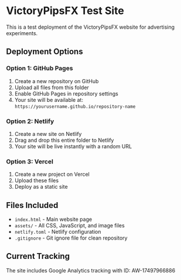 # VictoryPipsFX Test Site

This is a test deployment of the VictoryPipsFX website for advertising experiments.

## Deployment Options

### Option 1: GitHub Pages
1. Create a new repository on GitHub
2. Upload all files from this folder
3. Enable GitHub Pages in repository settings
4. Your site will be available at: `https://yourusername.github.io/repository-name`

### Option 2: Netlify
1. Create a new site on Netlify
2. Drag and drop this entire folder to Netlify
3. Your site will be live instantly with a random URL

### Option 3: Vercel
1. Create a new project on Vercel
2. Upload these files
3. Deploy as a static site

## Files Included
- `index.html` - Main website page
- `assets/` - All CSS, JavaScript, and image files
- `netlify.toml` - Netlify configuration
- `.gitignore` - Git ignore file for clean repository

## Current Tracking
The site includes Google Analytics tracking with ID: AW-17497966886